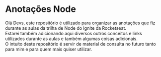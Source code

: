 # Anotações Node

Olá Devs, este repositório é utilizado para organizar as anotações que fiz durante as aulas da trilha de Node do Ignite da Rocketseat. </br>
Estarei também adicionando aqui diversos outros conceitos e links utilizados durante as aulas e também algumas coisas adicionais. </br>
O intuíto deste repositório é servir de material de consulta no futuro tanto para mim e para quem mais quiser utilizar. </br>